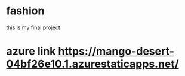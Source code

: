 # fashion
this is my final project
# azure link https://mango-desert-04bf26e10.1.azurestaticapps.net/
